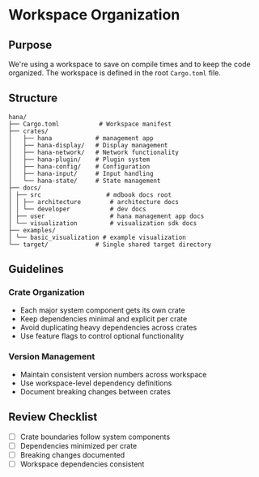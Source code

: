 # Workspace Organization
## Purpose
We're using a workspace to save on compile times and to keep the code organized. The workspace is defined in the root `Cargo.toml` file.

## Structure
```
hana/
├── Cargo.toml           # Workspace manifest
├── crates/
│   ├── hana            # management app
│   ├── hana-display/   # Display management
│   ├── hana-network/   # Network functionality
│   ├── hana-plugin/    # Plugin system
│   ├── hana-config/    # Configuration
│   ├── hana-input/     # Input handling
│   └── hana-state/     # State management
├── docs/
│ ├── src                  # mdbook docs root
│ │ ├── architecture        # architecture docs
│ │ └── developer           # dev docs
│ ├── user                  # hana management app docs
│ └── visualization         # visualization sdk docs
├── examples/
│ └── basic_visualization # example visualization
└── target/             # Single shared target directory
```

## Guidelines

### Crate Organization
- Each major system component gets its own crate
- Keep dependencies minimal and explicit per crate
- Avoid duplicating heavy dependencies across crates
- Use feature flags to control optional functionality

### Version Management
- Maintain consistent version numbers across workspace
- Use workspace-level dependency definitions
- Document breaking changes between crates

## Review Checklist
- [ ] Crate boundaries follow system components
- [ ] Dependencies minimized per crate
- [ ] Breaking changes documented
- [ ] Workspace dependencies consistent
